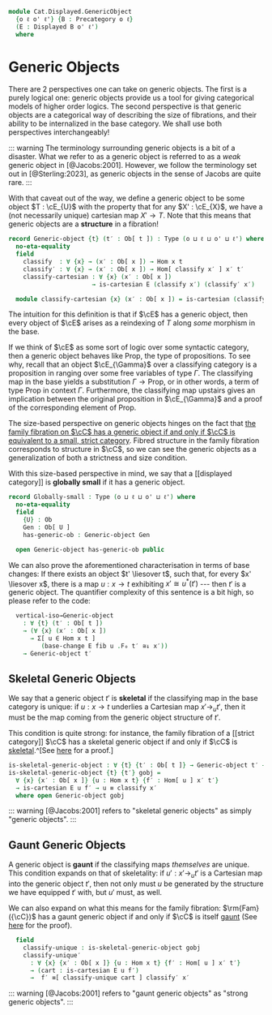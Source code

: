 <!--
```agda
open import Cat.Displayed.Cartesian.Indexing
open import Cat.Displayed.Cartesian
open import Cat.Displayed.Base
open import Cat.Prelude

import Cat.Displayed.Reasoning
import Cat.Displayed.Morphism
```
-->

```agda
module Cat.Displayed.GenericObject
  {o ℓ o' ℓ'} {B : Precategory o ℓ}
  (E : Displayed B o' ℓ')
  where
```

<!--
```agda
open Precategory B
open Cat.Displayed.Morphism E
open Cat.Displayed.Reasoning E
open Functor
```
-->

# Generic Objects

There are 2 perspectives one can take on generic objects. The first is a
purely logical one: generic objects provide us a tool for giving
categorical models of higher order logics. The second perspective is
that generic objects are a categorical way of describing the size of
fibrations, and their ability to be internalized in the base category.
We shall use both perspectives interchangeably!

::: warning
The terminology surrounding generic objects is a bit of a disaster.
What we refer to as a generic object is referred to as a
*weak* generic object in [@Jacobs:2001]. However, we follow the
terminology set out in [@Sterling:2023], as generic objects in the sense
of Jacobs are quite rare.
:::

With that caveat out of the way, we define a generic object to be some
object $T : \cE_{U}$ with the property that for any $X' : \cE_{X}$, we
have a (not necessarily unique) cartesian map $X' \to T$. Note that this
means that generic objects are a **structure** in a fibration!

```agda
record Generic-object {t} (t′ : Ob[ t ]) : Type (o ⊔ ℓ ⊔ o' ⊔ ℓ') where
  no-eta-equality
  field
    classify  : ∀ {x} → (x′ : Ob[ x ]) → Hom x t
    classify′ : ∀ {x} → (x′ : Ob[ x ]) → Hom[ classify x′ ] x′ t′
    classify-cartesian : ∀ {x} (x′ : Ob[ x ])
                       → is-cartesian E (classify x′) (classify′ x′)

  module classify-cartesian {x} (x′ : Ob[ x ]) = is-cartesian (classify-cartesian x′)
```

The intuition for this definition is that if $\cE$ has a generic object,
then every object of $\cE$ arises as a reindexing of $T$ along *some*
morphism in the base.

If we think of $\cE$ as some sort of logic over some syntactic category,
then a generic object behaves like $\mathrm{Prop}$, the type of
propositions. To see why, recall that an object $\cE_{\Gamma}$ over a
classifying category is a proposition in ranging over some free
variables of type $\Gamma$. The classifying map in the base yields a
substitution $\Gamma \to \mathrm{Prop}$, or in other words, a term of
type $\mathrm{Prop}$ in context $\Gamma$.  Furthermore, the classifying
map upstairs gives an implication between the original proposition in
$\cE_{\Gamma}$ and a proof of the corresponding element of
$\mathrm{Prop}$.

The size-based perspective on generic objects hinges on the fact that
[the family fibration on $\cC$ has a generic object if and only if $\cC$
is equivalent to a small, strict category][fam-generic].  Fibred
structure in the family fibration corresponds to structure in $\cC$, so
we can see the generic objects as a generalization of both a strictness
and size condition.

[fam-generic]: Cat.Displayed.Instances.Family.html#generic-objects

With this size-based perspective in mind, we say that a [[displayed
category]] is **globally small** if it has a generic object.

```agda
record Globally-small : Type (o ⊔ ℓ ⊔ o' ⊔ ℓ') where
  no-eta-equality
  field
    {U} : Ob
    Gen : Ob[ U ]
    has-generic-ob : Generic-object Gen

  open Generic-object has-generic-ob public
```

<!--
```agda
module _ (fib : Cartesian-fibration E) where
  open Cartesian-fibration fib
```
-->

We can also prove the aforementioned characterisation in terms of base
changes: If there exists an object $t' \liesover t$, such that, for
every $x' \liesover x$, there is a map $u : x \to t$ exhibiting $x'
\cong u^*(t')$ --- then $t'$ is a generic object. The quantifier
complexity of this sentence is a bit high, so please refer to the code:

```agda
  vertical-iso→Generic-object
    : ∀ {t} (t′ : Ob[ t ])
    → (∀ {x} (x′ : Ob[ x ])
      → Σ[ u ∈ Hom x t ]
         (base-change E fib u .F₀ t′ ≅↓ x′))
    → Generic-object t′

```

<!--
```agda
  vertical-iso→Generic-object {t} t′ viso = gobj where
    open Generic-object
    open has-lift

    module viso {x} (x′ : Ob[ x ]) = _≅[_]_ (viso x′ .snd)

    gobj : Generic-object t′
    gobj .classify x′ = viso x′ .fst
    gobj .classify′ x′ =
      hom[ idr _ ] (has-lift.lifting _ t′ ∘′ viso.from′ x′)
    gobj .classify-cartesian x′ .is-cartesian.universal m h′ =
      hom[ idl _ ] (viso.to′ x′ ∘′ universal (viso x′ .fst) t′ m h′)
    gobj .classify-cartesian x′ .is-cartesian.commutes m h′ =
      hom[] (lifting _ _ ∘′ viso.from′ x′) ∘′ hom[] (viso.to′ x′ ∘′ universal _ _ _ _) ≡˘⟨ split _ _ ⟩
      hom[] ((lifting _ _ ∘′ viso.from′ x′) ∘′ (viso.to′ x′ ∘′ universal _ _ _ _))     ≡⟨ weave _ _ refl (cancel-inner[] _ (viso.invr′ x′)) ⟩
      hom[] (lifting _ _ ∘′ universal _ _ _ _)                                         ≡⟨ shiftl _ (has-lift.commutes _ _ _ _) ⟩
      h′ ∎
    gobj .classify-cartesian x′ .is-cartesian.unique {m = m} {h′ = h′} m′ p =
      m′                                                            ≡⟨ shiftr (sym (idl _) ∙ sym (idl _)) (insertl′ _ (viso.invl′ x′)) ⟩
      hom[] (viso.to′ x′ ∘′ viso.from′ x′ ∘′ m′)                    ≡⟨ reindex _ _ ∙ sym (hom[]-∙ (idl _) (idl _))  ∙ ap hom[] (unwhisker-r (idl _) (idl _)) ⟩
      hom[] (viso.to′ x′ ∘′ ⌜ hom[ idl _ ] (viso.from′ x′ ∘′ m′) ⌝) ≡⟨ ap! (unique _ _ _ (whisker-r _ ∙ assoc[] ∙ unwhisker-l (ap (_∘ m) (idr _)) _ ∙ p)) ⟩
      hom[] (viso.to′ x′ ∘′ universal _ _ _ h′) ∎
```
-->

## Skeletal Generic Objects

We say that a generic object $t'$ is **skeletal** if the classifying map
in the base category is unique: if $u : x \to t$ underlies a Cartesian
map $x' \to_u t'$, then it must be the map coming from the generic object
structure of $t'$.

This condition is quite strong: for instance, the family fibration of a
[[strict category]] $\cC$ has a skeletal generic object if and only if
$\cC$ is [skeletal].^[See [here][skeletal-generic-object] for a proof.]

[skeletal-generic-object]: Cat.Displayed.Instances.Family.html#skeletal-generic-objects
[skeletal]: Cat.Skeletal.html

```agda
is-skeletal-generic-object : ∀ {t} {t′ : Ob[ t ]} → Generic-object t′ → Type _
is-skeletal-generic-object {t} {t′} gobj =
  ∀ {x} {x′ : Ob[ x ]} {u : Hom x t} {f′ : Hom[ u ] x′ t′}
  → is-cartesian E u f′ → u ≡ classify x′
  where open Generic-object gobj
```

::: warning
[@Jacobs:2001] refers to "skeletal generic objects" as simply "generic objects".
:::

<!--
```agda
is-skeletal-generic-object-is-prop
  : ∀ {t} {t′ : Ob[ t ]} {gobj : Generic-object t′}
  → is-prop (is-skeletal-generic-object gobj)
is-skeletal-generic-object-is-prop = hlevel!
```
-->

## Gaunt Generic Objects

A generic object is **gaunt** if the classifying maps _themselves_ are
unique. This condition expands on that of skeletality: if $u' : x' \to_u
t'$ is a Cartesian map into the generic object $t'$, then not only must
$u$ be generated by the structure we have equipped $t'$ with, but $u'$
must, as well.

We can also expand on what this means for the family fibration:
$\rm{Fam}({\cC})$ has a gaunt generic object if and only if $\cC$ is itself
[gaunt] (See [here](Cat.Displayed.Instances.Family.html#gaunt-generic-objects)
for the proof).

[gaunt]: Cat.Gaunt.html

<!--
```agda
record is-gaunt-generic-object
  {t} {t′ : Ob[ t ]}
  (gobj : Generic-object t′)
  : Type (o ⊔ ℓ ⊔ o' ⊔ ℓ') where
  no-eta-equality
  open Generic-object gobj
```
-->

```agda
  field
    classify-unique : is-skeletal-generic-object gobj
    classify-unique′
      : ∀ {x} {x′ : Ob[ x ]} {u : Hom x t} {f′ : Hom[ u ] x′ t′}
      → (cart : is-cartesian E u f′)
      →  f′ ≡[ classify-unique cart ] classify′ x′
```

<!--
```agda
gaunt-generic-object→skeletal-generic-object
  : ∀ {t} {t′ : Ob[ t ]} {gobj : Generic-object t′}
  → is-gaunt-generic-object gobj → is-skeletal-generic-object gobj
gaunt-generic-object→skeletal-generic-object =
  is-gaunt-generic-object.classify-unique
```
-->

::: warning
[@Jacobs:2001] refers to "gaunt generic objects" as "strong generic objects".
:::

<!--
```agda
is-gaunt-generic-object-is-prop
  : ∀ {t} {t′ : Ob[ t ]} {gobj : Generic-object t′}
  → is-prop (is-gaunt-generic-object gobj)
is-gaunt-generic-object-is-prop = Iso→is-hlevel 1 eqv $
  Σ-is-hlevel 1 hlevel! λ _ →
  Π-is-hlevel′ 1 λ _ → Π-is-hlevel′ 1 λ _ → Π-is-hlevel′ 1 λ _ → Π-is-hlevel′ 1 λ _ →
  Π-is-hlevel 1 λ _ →
  PathP-is-hlevel' 1 (Hom[ _ ]-set _ _) _ _
  where unquoteDecl eqv = declare-record-iso eqv (quote is-gaunt-generic-object)
```
-->
